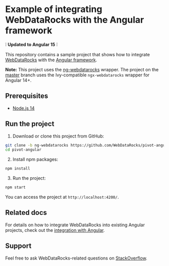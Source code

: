 # Example of integrating WebDataRocks with the Angular framework

:grey_exclamation: **Updated to Angular 15** :grey_exclamation:

This repository contains a sample project that shows how to integrate [WebDataRocks](https://www.webdatarocks.com/) with the [Angular framework](https://angular.io/).

**Note:** This project uses the [ng-webdatarocks](https://github.com/WebDataRocks/ng-webdatarocks) wrapper. The project on the [master](https://github.com/WebDataRocks/pivot-angular/tree/master) branch uses the Ivy-compatible `ngx-webdatarocks` wrapper for Angular 14+.

## Prerequisites

- [Node.js 14](https://nodejs.org/en)

## Run the project

1. Download or clone this project from GitHub:
```bash
git clone -b ng-webdatarocks https://github.com/WebDataRocks/pivot-angular.git pivot-angular
cd pivot-angular
```
2. Install npm packages:
```bash
npm install
```
3. Run the project:
```bash
npm start
```
You can access the project at `http://localhost:4200/`.

## Related docs

For details on how to integrate WebDataRocks into existing Angular projects, check out the [integration with Angular](https://www.webdatarocks.com/doc/integration-with-angular?target=ng-webdatarocks).

## Support

Feel free to ask WebDataRocks-related questions on [StackOverflow](https://stackoverflow.com/questions/tagged/webdatarocks).

